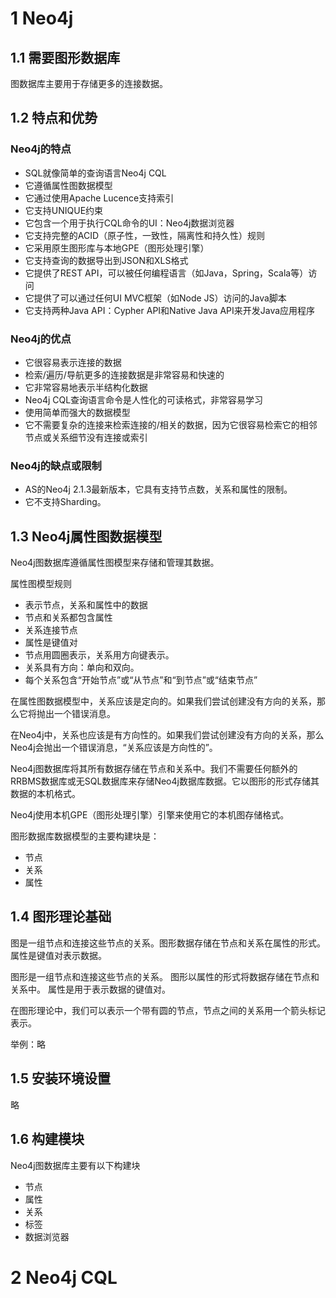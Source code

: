 # 1 Neo4j 

## 1.1 需要图形数据库

图数据库主要用于存储更多的连接数据。

## 1.2 特点和优势

###  Neo4j的特点

- SQL就像简单的查询语言Neo4j CQL
- 它遵循属性图数据模型
- 它通过使用Apache Lucence支持索引
- 它支持UNIQUE约束
- 它包含一个用于执行CQL命令的UI：Neo4j数据浏览器
- 它支持完整的ACID（原子性，一致性，隔离性和持久性）规则
- 它采用原生图形库与本地GPE（图形处理引擎）
- 它支持查询的数据导出到JSON和XLS格式
- 它提供了REST API，可以被任何编程语言（如Java，Spring，Scala等）访问
- 它提供了可以通过任何UI MVC框架（如Node JS）访问的Java脚本
- 它支持两种Java API：Cypher API和Native Java API来开发Java应用程序

### Neo4j的优点

- 它很容易表示连接的数据
- 检索/遍历/导航更多的连接数据是非常容易和快速的
- 它非常容易地表示半结构化数据
- Neo4j CQL查询语言命令是人性化的可读格式，非常容易学习
- 使用简单而强大的数据模型
- 它不需要复杂的连接来检索连接的/相关的数据，因为它很容易检索它的相邻节点或关系细节没有连接或索引

### Neo4j的缺点或限制

- AS的Neo4j 2.1.3最新版本，它具有支持节点数，关系和属性的限制。
- 它不支持Sharding。

## 1.3 Neo4j属性图数据模型

Neo4j图数据库遵循属性图模型来存储和管理其数据。

属性图模型规则

- 表示节点，关系和属性中的数据
- 节点和关系都包含属性
- 关系连接节点
- 属性是键值对
- 节点用圆圈表示，关系用方向键表示。
- 关系具有方向：单向和双向。
- 每个关系包含“开始节点”或“从节点”和“到节点”或“结束节点”



在属性图数据模型中，关系应该是定向的。如果我们尝试创建没有方向的关系，那么它将抛出一个错误消息。

在Neo4j中，关系也应该是有方向性的。如果我们尝试创建没有方向的关系，那么Neo4j会抛出一个错误消息，“关系应该是方向性的”。

Neo4j图数据库将其所有数据存储在节点和关系中。我们不需要任何额外的RRBMS数据库或无SQL数据库来存储Neo4j数据库数据。它以图形的形式存储其数据的本机格式。



Neo4j使用本机GPE（图形处理引擎）引擎来使用它的本机图存储格式。

图形数据库数据模型的主要构建块是：

- 节点
- 关系
- 属性

## 1.4 图形理论基础

图是一组节点和连接这些节点的关系。图形数据存储在节点和关系在属性的形式。属性是键值对表示数据。



图形是一组节点和连接这些节点的关系。 图形以属性的形式将数据存储在节点和关系中。 属性是用于表示数据的键值对。

在图形理论中，我们可以表示一个带有圆的节点，节点之间的关系用一个箭头标记表示。

举例：略

## 1.5 安装环境设置

略

## 1.6 构建模块

Neo4j图数据库主要有以下构建块 

- 节点
- 属性
- 关系
- 标签
- 数据浏览器



# 2 Neo4j CQL